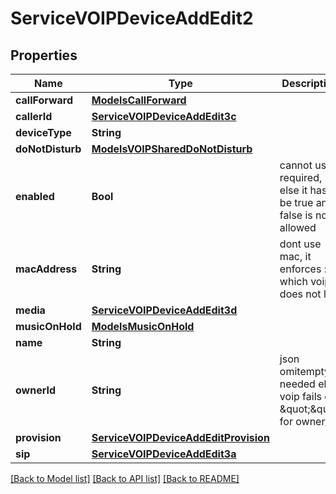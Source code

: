 # ServiceVOIPDeviceAddEdit2

## Properties
Name | Type | Description | Notes
------------ | ------------- | ------------- | -------------
**callForward** | [**ModelsCallForward**](ModelsCallForward.md) |  | [optional] 
**callerId** | [**ServiceVOIPDeviceAddEdit3c**](ServiceVOIPDeviceAddEdit3c.md) |  | [optional] 
**deviceType** | **String** |  | [optional] 
**doNotDisturb** | [**ModelsVOIPSharedDoNotDisturb**](ModelsVOIPSharedDoNotDisturb.md) |  | [optional] 
**enabled** | **Bool** | cannot use required, else it has to be true and false is not allowed | [optional] 
**macAddress** | **String** | dont use mac, it enforces :, which voip does not like | [optional] 
**media** | [**ServiceVOIPDeviceAddEdit3d**](ServiceVOIPDeviceAddEdit3d.md) |  | [optional] 
**musicOnHold** | [**ModelsMusicOnHold**](ModelsMusicOnHold.md) |  | [optional] 
**name** | **String** |  | 
**ownerId** | **String** | json omitempty is needed else voip fails on \&quot;\&quot; for owner_id | [optional] 
**provision** | [**ServiceVOIPDeviceAddEditProvision**](ServiceVOIPDeviceAddEditProvision.md) |  | [optional] 
**sip** | [**ServiceVOIPDeviceAddEdit3a**](ServiceVOIPDeviceAddEdit3a.md) |  | 

[[Back to Model list]](../README.md#documentation-for-models) [[Back to API list]](../README.md#documentation-for-api-endpoints) [[Back to README]](../README.md)


